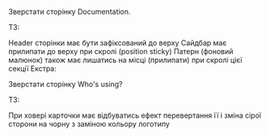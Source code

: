 Зверстати сторінку Documentation. 

ТЗ:

Header сторінки має бути зафіксований до верху
Сайдбар має прилипати до верху при скролі (position sticky)
Патерн (фоновий малюнок) також має лишатись на місці (прилипати) при скролі цієї секції
Екстра:

Зверстати сторінку Who's using?

ТЗ:

При ховері карточки має відбуватись ефект перевертання її і зміна сірої сторони на чорну з  заміною кольору логотипу